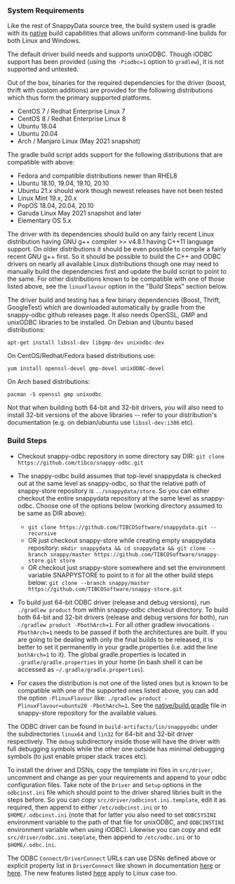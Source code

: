 ### System Requirements

Like the rest of SnappyData source tree, the build system used is gradle with its [native](https://docs.gradle.org/5.6.4/userguide/native_software.html) build capabilities that allows uniform command-line builds for both Linux and Windows.

The default driver build needs and supports unixODBC. Though iODBC support has been provided (using the `-Piodbc=1` option to `gradlew`), it is not supported and untested.

Out of the box, binaries for the required dependencies for the driver (boost, thrift with custom additions) are provided for the following distributions which thus form the primary supported platforms.

* CentOS 7 / Redhat Enterprise Linux 7
* CentOS 8 / Redhat Enterprise Linux 8
* Ubuntu 18.04
* Ubuntu 20.04
* Arch / Manjaro Linux (May 2021 snapshot)

The gradle build script adds support for the following distributions that are compatible with above:

* Fedora and compatible distributions newer than RHEL8
* Ubuntu 18.10, 19.04, 19.10, 20.10
* Ubuntu 21.x should work though newest releases have not been tested
* Linux Mint 19.x, 20.x
* PopOS 18.04, 20.04, 20.10
* Garuda Linux May 2021 snapshot and later
* Elementary OS 5.x

The driver with its dependencies should build on any fairly recent Linux distribution having GNU g++ compiler >= v4.8.1 having C++11 language support. On older distributions it should be even possible to compile a fairly recent GNU g++ first. So it should be possible to build the C++ and ODBC drivers on nearly all available Linux distributions though one may need to manually build the dependencies first and update the build script to point to the same. For other distributions known to be compatible with one of those listed above, see the `linuxFlavour` option in the "Build Steps" section below.

The driver build and testing has a few binary dependencies (Boost, Thrift, GoogleTest) which are downloaded automatically by gradle from the snappy-odbc github releases page. It also needs OpenSSL, GMP and unixODBC libraries to be installed. On Debian and Ubuntu based distributions:

```
apt-get install libssl-dev libgmp-dev unixodbc-dev
```

On CentOS/Redhat/Fedora based distributions use:

```
yum install openssl-devel gmp-devel unixODBC-devel
```

On Arch based distributions:

```
pacman -S openssl gmp unixodbc
```

Not that when building both 64-bit and 32-bit drivers, you will also need to install 32-bit versions of the above libraries -- refer to your distribution's documentation (e.g. on debian/ubuntu use `libssl-dev:i386` etc).


### Build Steps

* Checkout snappy-odbc repository in some directory say DIR: `git clone https://github.com/tibco/snappy-odbc.git`

* The snappy-odbc build assumes that top-level snappydata is checked out at the same level as snappy-odbc, so that the relative path of snappy-store repository is `../snappydata/store`. So you can either checkout the entire snappydata repository at the same level as snappy-odbc. Choose one of the options below (working directory assumed to be same as DIR above):
  - `git clone https://github.com/TIBCOSoftware/snappydata.git --recursive`
  - OR just checkout snappy-store while creating empty snappydata repository: `mkdir snappydata && cd snappydata && git clone --branch snappy/master https://github.com/TIBCOSoftware/snappy-store.git store`
  - OR checkout just snappy-store somewhere and set the environment variable SNAPPYSTORE to point to it for all the other build steps below: `git clone --branch snappy/master https://github.com/TIBCOSoftware/snappy-store.git`

* To build just 64-bit ODBC driver (release and debug versions), run `./gradlew product` from within snappy-odbc checkout directory. To build both 64-bit and 32-bit drivers (release and debug versions for both), run `./gradlew product -PbothArch=1`. For all other gradlew invocations `-PbothArch=1` needs to be passed if both the architectures are built. If you are going to be dealing with only the final builds to be released, it is better to set it permanently in your gradle.properties (i.e. add the line `bothArch=1` to it). The global gradle.properties is located in `.gradle/gradle.properties` in your home (in bash shell it can be accessed as `~/.gradle/gradle.properties`).

* For cases the distribution is not one of the listed ones but is known to be compatible with one of the supported ones listed above, you can add the option `-PlinuxFlavour` like: `./gradlew product -PlinuxFlavour=ubuntu20 -PbothArch=1`. See the [native/build.gradle](https://github.com/TIBCOSoftware/snappy-store/blob/snappy/master/native/build.gradle) file in snappy-store repository for the available values.

The ODBC driver can be found in `build-artifacts/lin/snappyodbc` under the subdirectories `linux64` and `lin32` for 64-bit and 32-bit driver respectively. The `debug` subdirectory inside those will have the driver with full debugging symbols while the other one outside has minimal debugging symbols (to just enable proper stack traces etc).

To install the driver and DSNs, copy the template ini files in `src/driver`, uncomment and change as per your requirements and append to your odbc configuration files. Take note of the `Driver` and `Setup` options in the `odbcinst.ini` file which should point to the driver shared libries built in the steps before. So you can copy `src/driver/odbcinst.ini.template`, edit it as required, then append to either `/etc/odbcinst.ini` or to `$HOME/.odbcinst.ini` (note that for latter you also need to set `ODBCSYSINI` environment variable to the path of that file for unixODBC, and `ODBCINSTINI` environment variable when using iODBC). Likewise you can copy and edit `src/driver/odbc.ini.template`, then append to `/etc/odbc.ini` or to `$HOME/.odbc.ini`.

The ODBC `Connect/DriverConnect` URLs can use DSNs defined above or explicit property list in `DriverConnect` like shown in documentation [here](https://tibcosoftware.github.io/snappydata/howto/connect_using_odbc_driver/#connecting-to-the-snappydata-cluster) or [here](https://tibcosoftware.github.io/snappydata/security/authentication_connecting_to_a_secure_cluster/#using-odbc-driver). The new features listed [here](https://tibcosoftware.github.io/snappydata/release_notes/release_notes/#odbc-driver) apply to Linux case too.
